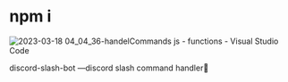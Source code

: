 # npm i

![2023-03-18 04_04_36-handelCommands js - functions - Visual Studio Code](https://user-images.githubusercontent.com/123509083/226073709-fd891e3d-e56b-42cc-b87c-bfbd0fd3260b.png)



discord-slash-bot
—discord slash command handler🌙
